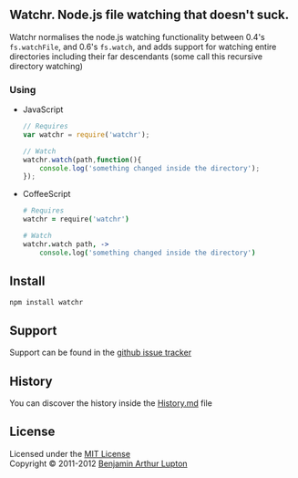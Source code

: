 ## Watchr. Node.js file watching that doesn't suck.

Watchr normalises the node.js watching functionality between 0.4's `fs.watchFile`, and 0.6's `fs.watch`, and adds support for watching entire directories including their far descendants (some call this recursive directory watching)


### Using

- JavaScript

	``` javascript
	// Requires
	var watchr = require('watchr');

	// Watch
	watchr.watch(path,function(){
		console.log('something changed inside the directory');
	});
	```

- CoffeeScript

	``` coffeescript
	# Requires
	watchr = require('watchr')

	# Watch
	watchr.watch path, ->
		console.log('something changed inside the directory')
	```


## Install

``` bash
npm install watchr
```


## Support

Support can be found in the [github issue tracker](https://github.com/balupton/watchr/issues)


## History

You can discover the history inside the [History.md](https://github.com/balupton/watchr/blob/master/History.md#files) file


## License

Licensed under the [MIT License](http://creativecommons.org/licenses/MIT/)
<br/>Copyright &copy; 2011-2012 [Benjamin Arthur Lupton](http://balupton.com)

